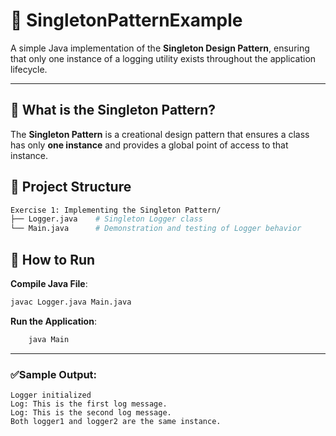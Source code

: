 # 🧩 SingletonPatternExample

A simple Java implementation of the **Singleton Design Pattern**, ensuring that only one instance of a logging utility exists throughout the application lifecycle.

---

## 📌 What is the Singleton Pattern?

The **Singleton Pattern** is a creational design pattern that ensures a class has only **one instance** and provides a global point of access to that instance.



## 📂 Project Structure

```bash
Exercise 1: Implementing the Singleton Pattern/
├── Logger.java    # Singleton Logger class
└── Main.java      # Demonstration and testing of Logger behavior
```

## 🚀 How to Run

**Compile Java File**:
   ```bash
   javac Logger.java Main.java
   ```

**Run the Application**:
```bash
    java Main
```
---


### ✅Sample Output:
```
Logger initialized
Log: This is the first log message.
Log: This is the second log message.
Both logger1 and logger2 are the same instance.
```